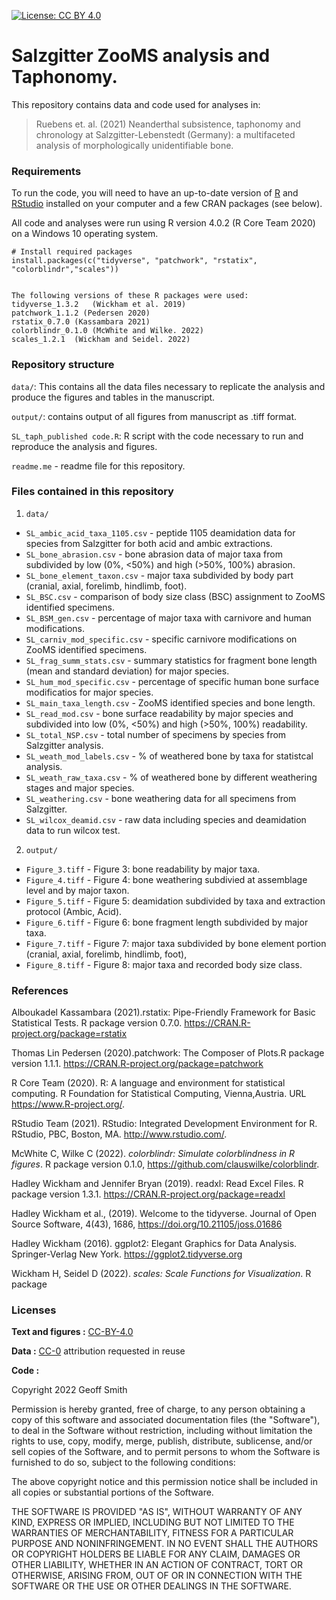 [![License: CC BY 4.0](https://img.shields.io/badge/License-CC%20BY%204.0-lightgrey.svg)](https://creativecommons.org/licenses/by/4.0/)

# Salzgitter ZooMS analysis and Taphonomy.

This repository contains data and code used for analyses in:

> Ruebens et. al. (2021) Neanderthal subsistence, taphonomy and chronology at Salzgitter-Lebenstedt (Germany): a multifaceted analysis of morphologically unidentifiable bone. 

### Requirements
To run the code, you will need to have an up-to-date version of [R](https://www.r-project.org/) and [RStudio](https://rstudio.com/) installed on your computer and a few CRAN packages (see below). 

All code and analyses were run using R version 4.0.2 (R Core Team 2020) on a Windows 10 operating system. 

```
# Install required packages
install.packages(c("tidyverse", "patchwork", "rstatix", "colorblindr","scales"))


The following versions of these R packages were used: 
tidyverse_1.3.2   (Wickham et al. 2019)
patchwork_1.1.2 (Pedersen 2020)
rstatix_0.7.0 (Kassambara 2021)
colorblindr_0.1.0 (McWhite and Wilke. 2022)
scales_1.2.1  (Wickham and Seidel. 2022)

```
### Repository structure
`data/`: This contains all the data files necessary to replicate the analysis and produce the figures and tables in the manuscript. 

`output/`: contains output of all figures from manuscript as .tiff format.

`SL_taph_published code.R`: R script with the code necessary to run and reproduce the analysis and figures.

`readme.me` - readme file for this repository.

### Files contained in this repository

1) `data/`

  * `SL_ambic_acid_taxa_1105.csv` - peptide 1105 deamidation data for species from Salzgitter for both acid and ambic extractions.
  * `SL_bone_abrasion.csv` - bone abrasion data of major taxa from subdivided by low (0%, <50%) and high (>50%, 100%) abrasion.
  * `SL_bone_element_taxon.csv` - major taxa subdivided by body part (cranial, axial, forelimb, hindlimb, foot).
  * `SL_BSC.csv` - comparison of body size class (BSC) assignment to ZooMS identified specimens.
  * `SL_BSM_gen.csv` - percentage of major taxa  with carnivore and human modifications.
  * `SL_carniv_mod_specific.csv` - specific carnivore modifications on ZooMS identified specimens.
  * `SL_frag_summ_stats.csv` - summary statistics for fragment bone length (mean and standard deviation) for major species.
  * `SL_hum_mod_specific.csv` - percentage of specific human bone surface modificatios for major species.
  * `SL_main_taxa_length.csv` - ZooMS identified species and bone length.
  * `SL_read_mod.csv` - bone surface readability by major species and subdivided into low (0%, <50%) and high (>50%, 100%) readability.
  * `SL_total_NSP.csv` - total number of specimens by species from Salzgitter analysis.
  * `SL_weath_mod_labels.csv` - % of weathered bone by taxa for statistcal analysis.
  * `SL_weath_raw_taxa.csv` - % of weathered bone by different weathering stages and major species.
  * `SL_weathering.csv` -  bone weathering data for all specimens from Salzgitter.
  * `SL_wilcox_deamid.csv` - raw data including species and deamidation data to run wilcox test.

2) `output/` 

  * `Figure_3.tiff` - Figure 3: bone readability by major taxa.
  * `Figure_4.tiff` - Figure 4: bone weathering subdivied at assemblage level and by major taxon.
  * `Figure_5.tiff` - Figure 5: deamidation subdivided by taxa and extraction protocol (Ambic, Acid).
  * `Figure_6.tiff` - Figure 6: bone fragment length subdivided by major taxa.
  * `Figure_7.tiff` - Figure 7: major taxa subdivided by bone element portion (cranial, axial, forelimb, hindlimb, foot),
  * `Figure_8.tiff` - Figure 8: major taxa and recorded body size class.

### References

Alboukadel Kassambara (2021).rstatix: Pipe-Friendly Framework
for Basic Statistical Tests. R package version 0.7.0.
https://CRAN.R-project.org/package=rstatix


Thomas Lin Pedersen (2020).patchwork: The Composer of Plots.R package version 1.1.1.  https://CRAN.R-project.org/package=patchwork

R Core Team (2020). R: A language and environment for statistical computing. R Foundation for Statistical Computing, Vienna,Austria. URL
https://www.R-project.org/.

RStudio Team (2021). RStudio: Integrated Development Environment for R. RStudio, PBC, Boston, MA. http://www.rstudio.com/.

  McWhite C, Wilke C (2022). _colorblindr: Simulate colorblindness in R figures_. R package version 0.1.0, <https://github.com/clauswilke/colorblindr>.

Hadley Wickham and Jennifer Bryan (2019). readxl: Read Excel Files. R package version 1.3.1.
https://CRAN.R-project.org/package=readxl

Hadley Wickham et al., (2019). Welcome to the tidyverse. Journal of Open Source Software, 4(43), 1686,     https://doi.org/10.21105/joss.01686

Hadley Wickham (2016). ggplot2: Elegant Graphics for Data Analysis. Springer-Verlag New York. https://ggplot2.tidyverse.org

 Wickham H, Seidel D (2022). _scales: Scale Functions for Visualization_. R package

### Licenses

**Text and figures :**
[CC-BY-4.0](http://creativecommons.org/licenses/by/4.0/)

**Data :** [CC-0](http://creativecommons.org/publicdomain/zero/1.0/)
attribution requested in reuse

**Code :** 

Copyright 2022 Geoff Smith

Permission is hereby granted, free of charge, to any person obtaining a copy of this software and associated documentation files (the "Software"), to deal in the Software without restriction, including without limitation the rights to use, copy, modify, merge, publish, distribute, sublicense, and/or sell copies of the Software, and to permit persons to whom the Software is furnished to do so, subject to the following conditions:

The above copyright notice and this permission notice shall be included in all copies or substantial portions of the Software.

THE SOFTWARE IS PROVIDED "AS IS", WITHOUT WARRANTY OF ANY KIND, EXPRESS OR IMPLIED, INCLUDING BUT NOT LIMITED TO THE WARRANTIES OF MERCHANTABILITY, FITNESS FOR A PARTICULAR PURPOSE AND NONINFRINGEMENT. IN NO EVENT SHALL THE AUTHORS OR COPYRIGHT HOLDERS BE LIABLE FOR ANY CLAIM, DAMAGES OR OTHER LIABILITY, WHETHER IN AN ACTION OF CONTRACT, TORT OR OTHERWISE, ARISING FROM, OUT OF OR IN CONNECTION WITH THE SOFTWARE OR THE USE OR OTHER DEALINGS IN THE SOFTWARE.
